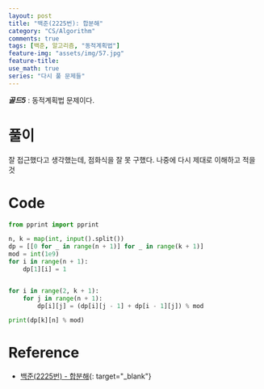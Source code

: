 ```yaml
---
layout: post
title: "백준(2225번): 합분해"
category: "CS/Algorithm"
comments: true
tags: [백준, 알고리즘, "동적계획법"]
feature-img: "assets/img/57.jpg"
feature-title:
use_math: true
series: "다시 풀 문제들"
---
```


**_골드5_** : 동적계획법 문제이다.

# 풀이

잘 접근했다고 생각했는데, 점화식을 잘 못 구했다. 나중에 다시 제대로 이해하고 적을 것


# Code

```python
from pprint import pprint

n, k = map(int, input().split())
dp = [[0 for _ in range(n + 1)] for _ in range(k + 1)]
mod = int(1e9)
for i in range(n + 1):
    dp[1][i] = 1


for i in range(2, k + 1):
    for j in range(n + 1):
        dp[i][j] = (dp[i][j - 1] + dp[i - 1][j]) % mod

print(dp[k][n] % mod)

```


# Reference

* [백준(2225번) - 합분해](https://www.acmicpc.net/problem/2225){: target="\_blank"}
